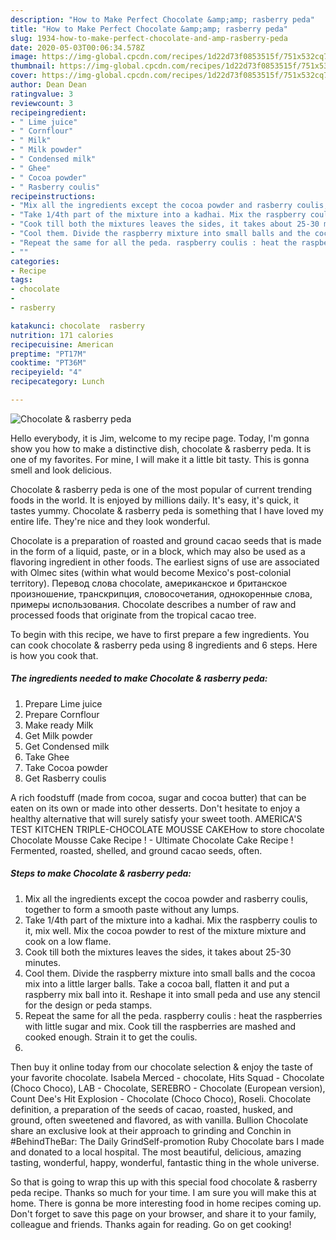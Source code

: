 ```yaml
---
description: "How to Make Perfect Chocolate &amp;amp; rasberry peda"
title: "How to Make Perfect Chocolate &amp;amp; rasberry peda"
slug: 1934-how-to-make-perfect-chocolate-and-amp-rasberry-peda
date: 2020-05-03T00:06:34.578Z
image: https://img-global.cpcdn.com/recipes/1d22d73f0853515f/751x532cq70/chocolate-rasberry-peda-recipe-main-photo.jpg
thumbnail: https://img-global.cpcdn.com/recipes/1d22d73f0853515f/751x532cq70/chocolate-rasberry-peda-recipe-main-photo.jpg
cover: https://img-global.cpcdn.com/recipes/1d22d73f0853515f/751x532cq70/chocolate-rasberry-peda-recipe-main-photo.jpg
author: Dean Dean
ratingvalue: 3
reviewcount: 3
recipeingredient:
- " Lime juice"
- " Cornflour"
- " Milk"
- " Milk powder"
- " Condensed milk"
- " Ghee"
- " Cocoa powder"
- " Rasberry coulis"
recipeinstructions:
- "Mix all the ingredients except the cocoa powder and rasberry coulis, together to form a smooth paste without any lumps."
- "Take 1/4th part of the mixture into a kadhai. Mix the raspberry coulis to it, mix well. Mix the cocoa powder to rest of the mixture mixture and cook on a low flame."
- "Cook till both the mixtures leaves the sides, it takes about 25-30 minutes."
- "Cool them. Divide the raspberry mixture into small balls and the cocoa mix into a little larger balls. Take a cocoa ball, flatten it and put a raspberry mix ball into it. Reshape it into small peda and use any stencil for the design or peda stamps."
- "Repeat the same for all the peda. raspberry coulis : heat the raspberries with little sugar and mix. Cook till the raspberries are mashed and cooked enough. Strain it to get the coulis."
- ""
categories:
- Recipe
tags:
- chocolate
- 
- rasberry

katakunci: chocolate  rasberry 
nutrition: 171 calories
recipecuisine: American
preptime: "PT17M"
cooktime: "PT36M"
recipeyield: "4"
recipecategory: Lunch

---
```



![Chocolate &amp; rasberry peda](https://img-global.cpcdn.com/recipes/1d22d73f0853515f/751x532cq70/chocolate-rasberry-peda-recipe-main-photo.jpg)

Hello everybody, it is Jim, welcome to my recipe page. Today, I'm gonna show you how to make a distinctive dish, chocolate &amp; rasberry peda. It is one of my favorites. For mine, I will make it a little bit tasty. This is gonna smell and look delicious.

Chocolate &amp; rasberry peda is one of the most popular of current trending foods in the world. It is enjoyed by millions daily. It's easy, it's quick, it tastes yummy. Chocolate &amp; rasberry peda is something that I have loved my entire life. They're nice and they look wonderful.

Chocolate is a preparation of roasted and ground cacao seeds that is made in the form of a liquid, paste, or in a block, which may also be used as a flavoring ingredient in other foods. The earliest signs of use are associated with Olmec sites (within what would become Mexico&#39;s post-colonial territory). Перевод слова chocolate, американское и британское произношение, транскрипция, словосочетания, однокоренные слова, примеры использования. Chocolate describes a number of raw and processed foods that originate from the tropical cacao tree.


To begin with this recipe, we have to first prepare a few ingredients. You can cook chocolate &amp; rasberry peda using 8 ingredients and 6 steps. Here is how you cook that.

<!--inarticleads1-->

##### The ingredients needed to make Chocolate &amp; rasberry peda:

1. Prepare  Lime juice
1. Prepare  Cornflour
1. Make ready  Milk
1. Get  Milk powder
1. Get  Condensed milk
1. Take  Ghee
1. Take  Cocoa powder
1. Get  Rasberry coulis


A rich foodstuff (made from cocoa, sugar and cocoa butter) that can be eaten on its own or made into other desserts. Don&#39;t hesitate to enjoy a healthy alternative that will surely satisfy your sweet tooth. AMERICA&#39;S TEST KITCHEN TRIPLE-CHOCOLATE MOUSSE CAKEHow to store chocolate Chocolate Mousse Cake Recipe ! - Ultimate Chocolate Cake Recipe ! Fermented, roasted, shelled, and ground cacao seeds, often. 

<!--inarticleads2-->

##### Steps to make Chocolate &amp; rasberry peda:

1. Mix all the ingredients except the cocoa powder and rasberry coulis, together to form a smooth paste without any lumps.
1. Take 1/4th part of the mixture into a kadhai. Mix the raspberry coulis to it, mix well. Mix the cocoa powder to rest of the mixture mixture and cook on a low flame.
1. Cook till both the mixtures leaves the sides, it takes about 25-30 minutes.
1. Cool them. Divide the raspberry mixture into small balls and the cocoa mix into a little larger balls. Take a cocoa ball, flatten it and put a raspberry mix ball into it. Reshape it into small peda and use any stencil for the design or peda stamps.
1. Repeat the same for all the peda. raspberry coulis : heat the raspberries with little sugar and mix. Cook till the raspberries are mashed and cooked enough. Strain it to get the coulis.
1. 


Then buy it online today from our chocolate selection &amp; enjoy the taste of your favorite chocolate. Isabela Merced - chocolate, Hits Squad - Chocolate (Choco Choco), LAB - Chocolate, SEREBRO - Chocolate (European version), Count Dee&#39;s Hit Explosion - Chocolate (Choco Choco), Roseli. Chocolate definition, a preparation of the seeds of cacao, roasted, husked, and ground, often sweetened and flavored, as with vanilla. Bullion Chocolate share an exclusive look at their approach to grinding and Conchin in #BehindTheBar: The Daily GrindSelf-promotion Ruby Chocolate bars I made and donated to a local hospital. The most beautiful, delicious, amazing tasting, wonderful, happy, wonderful, fantastic thing in the whole universe. 

So that is going to wrap this up with this special food chocolate &amp; rasberry peda recipe. Thanks so much for your time. I am sure you will make this at home. There is gonna be more interesting food in home recipes coming up. Don't forget to save this page on your browser, and share it to your family, colleague and friends. Thanks again for reading. Go on get cooking!
